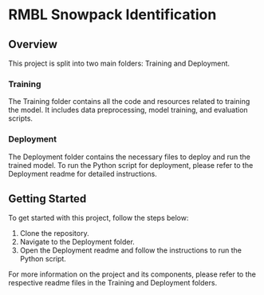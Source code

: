# RMBL Snowpack Identification

## Overview

This project is split into two main folders: Training and Deployment.

### Training

The Training folder contains all the code and resources related to training the model. It includes data preprocessing, model training, and evaluation scripts.

### Deployment

The Deployment folder contains the necessary files to deploy and run the trained model. To run the Python script for deployment, please refer to the Deployment readme for detailed instructions.

## Getting Started

To get started with this project, follow the steps below:

1. Clone the repository.
2. Navigate to the Deployment folder.
3. Open the Deployment readme and follow the instructions to run the Python script.

For more information on the project and its components, please refer to the respective readme files in the Training and Deployment folders.